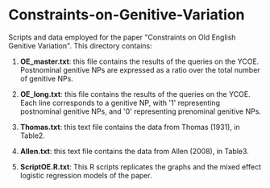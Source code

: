 # Constraints-on-Genitive-Variation

Scripts and data employed for the paper "Constraints on Old English Genitive Variation". This directory contains:

1. **OE_master.txt**: this file contains the results of the queries on the YCOE. Postnominal genitive NPs are expressed as a ratio over the total number of genitive NPs.

2. **OE_long.txt**: this file contains the results of the queries on the YCOE. Each line corresponds to a genitive NP, with '1' representing postnominal genitive NPs, and '0' representing prenominal genitive NPs.

3. **Thomas.txt**: this text file contains the data from Thomas (1931), in Table2.

4. **Allen.txt**: this text file contains the data from Allen (2008), in Table3. 

5. **ScriptOE.R.txt**: This R scripts replicates the graphs and the mixed effect logistic regression models of the paper.





